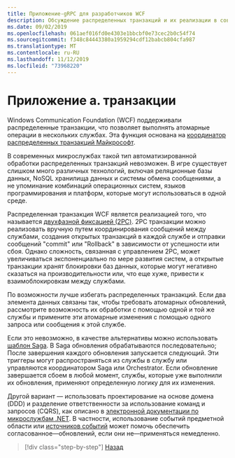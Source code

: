 ```yaml
---
title: Приложение-gRPC для разработчиков WCF
description: Обсуждение распределенных транзакций и их реализации в современных архитектурах микрослужб.
ms.date: 09/02/2019
ms.openlocfilehash: 061aef016fd0e4303e1bbcbf0e73cec2b0c54f74
ms.sourcegitcommit: f348c84443380a1959294cdf12babcb804cfa987
ms.translationtype: MT
ms.contentlocale: ru-RU
ms.lasthandoff: 11/12/2019
ms.locfileid: "73968220"
---
```

# <a name="appendix-a---transactions"></a>Приложение а. транзакции

Windows Communication Foundation (WCF) поддерживали распределенные транзакции, что позволяет выполнять атомарные операции в нескольких службах. Эта функция основана на [координатор распределенных транзакций Майкрософт](https://docs.microsoft.com/previous-versions/windows/desktop/ms684146(v=vs.85)).

В современных микрослужбах такой тип автоматизированной обработки распределенных транзакций невозможен. В игре существует слишком много различных технологий, включая реляционные базы данных, NoSQL хранилища данных и системы обмена сообщениями, а не упоминание комбинаций операционных систем, языков программирования и платформ, которые могут использоваться в одной среде.

Распределенная транзакция WCF является реализацией того, что называется [двухфазной фиксацией (2PC)](https://en.wikipedia.org/wiki/Two-phase_commit_protocol). 2PC транзакции можно реализовать вручную путем координирования сообщений между службами, создания открытых транзакций в каждой службе и отправки сообщений "commit" или "Rollback" в зависимости от успешности или сбоя. Однако сложность, связанная с управлением 2PC, может увеличиваться экспоненциально по мере развития систем, а открытые транзакции хранят блокировки баз данных, которые могут негативно сказаться на производительности или, что еще хуже, привести к взаимоблокировкам между службами.

По возможности лучше избегать распределенных транзакций. Если два элемента данных связаны так, чтобы требовать атомарных обновлений, рассмотрите возможность их обработки с помощью одной и той же службы и примените эти атомарные изменения с помощью одного запроса или сообщения к этой службе.

Если это невозможно, в качестве альтернативы можно использовать [шаблон Saga](https://microservices.io/patterns/data/saga.html). В Saga обновления обрабатываются последовательно; После завершения каждого обновления запускается следующий. Эти триггеры могут распространяться из службы в службу или управляются координатором Saga или Orchestrator. Если обновление завершается сбоем в любой момент, службы, которые уже выполнили их обновления, применяют определенную логику для их изменения.

Другой вариант — использовать проектирование на основе домена (DDD) и разделение ответственности за использование команд и запросов (CQRS), как описано в [электронной документации по микрослужбам .NET](https://docs.microsoft.com/dotnet/architecture/microservices/microservice-ddd-cqrs-patterns/). В частности, использование событий предметной области или [источников событий](https://martinfowler.com/eaaDev/EventSourcing.html) может помочь обеспечить согласованное&mdash;обновлений, если они не&mdash;применяться немедленно.

>[!div class="step-by-step"]
>[Назад](application-performance-management.md)
